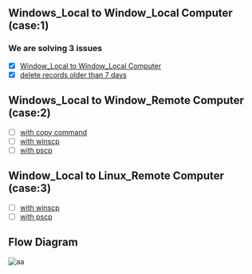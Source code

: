 ## Windows_Local to Window_Local Computer (case:1)
### We are solving 3 issues 
- [x] [Window_Local to Window_Local Computer](https://github.com/apoorvpandey-ap/WinSCP/issues/1)
- [x] [delete records older than 7 days](https://github.com/apoorvpandey-ap/WinSCP/issues/2)

## Windows_Local to Window_Remote Computer (case:2)
- [ ] [with copy command](https://github.com/apoorvpandey-ap/WinSCP/issues/3)
- [ ] [with winscp](https://github.com/apoorvpandey-ap/WinSCP/issues/5)
- [ ] [with pscp](https://github.com/apoorvpandey-ap/WinSCP/issues/6)

## Window_Local to Linux_Remote Computer (case:3)
- [ ] [with winscp](https://github.com/apoorvpandey-ap/WinSCP/issues/7)
- [ ] [with pscp](https://github.com/apoorvpandey-ap/WinSCP/issues/8)

## Flow Diagram 
![aa](https://user-images.githubusercontent.com/66588814/150294370-7d8bb5b7-a959-4f13-8ded-5549b99ec4b9.jpeg)


